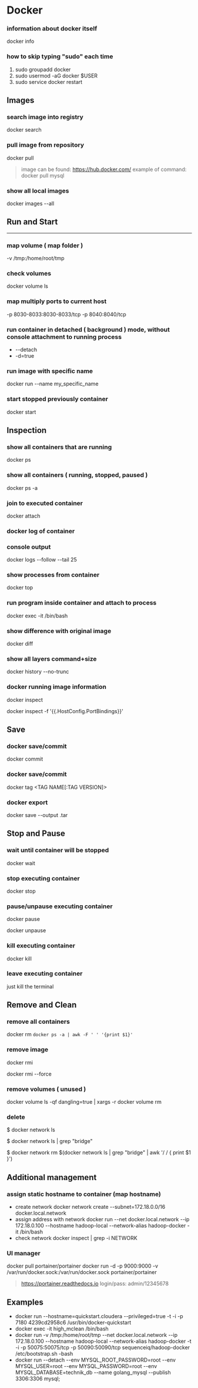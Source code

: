 Docker
======

### information about docker itself
docker info


### how to skip typing "sudo" each time
1. sudo groupadd docker
2. sudo usermod -aG docker $USER
3. sudo service docker restart


Images
------

### search image into registry
docker search <text of search>

### pull image from repository
docker pull <image name>
> image can be found: https://hub.docker.com/
> example of command: docker pull mysql

### show all local images
docker images --all


## Run and Start
------

### map volume ( map folder )
-v /tmp:/home/root/tmp

### check volumes
docker volume ls

### map multiply ports to current host
-p 8030-8033:8030-8033/tcp  -p 8040:8040/tcp

### run container in detached ( background ) mode, without console attachment to running process
* --detach
* -d=true

### run image with specific name
docker run --name my_specific_name <name of image>

### start stopped previously container
docker start <CONTAINER ID>


Inspection
------

### show all containers that are running
docker ps

### show all containers ( running, stopped, paused )
docker ps -a

### join to executed container
docker attach <CONTAINER ID>

### docker log of container
### console output
docker logs --follow --tail 25 <CONTAINER ID>

### show processes from container
docker top <CONTAINER ID>

### run program inside container and attach to process
docker exec -it <CONTAINER ID> /bin/bash

### show difference with original image
docker diff <CONTAINER ID>

### show all layers command+size
docker history --no-trunc <CONTAINER ID>

### docker running image information
docker inspect

docker inspect -f '{{.HostConfig.PortBindings}}' <CONTAINER ID>


Save
------
### docker save/commit
docker commit <CONTAINER ID> <new image name>

### docker save/commit
docker tag <CONTAINER ID> <TAG NAME[:TAG VERSION]>

### docker export
docker save --output <output file name>.tar <CONTAINER ID>


Stop and Pause
------

### wait until container will be stopped
docker wait <CONTAINER ID>

### stop executing container
docker stop <CONTAINER ID>

### pause/unpause executing container
docker pause <CONTAINER ID>

docker unpause <CONTAINER ID>

### kill executing container
docker kill <CONTAINER ID>

### leave executing container
just kill the terminal


Remove and Clean
------
### remove all containers
docker rm `docker ps -a | awk -F ' ' '{print $1}'`

### remove image
docker rmi <IMAGE ID>

docker rmi --force <IMAGE ID>

### remove volumes ( unused )
docker volume ls -qf dangling=true | xargs -r docker volume rm

### delete
$ docker network ls  

$ docker network ls | grep "bridge"   

$ docker network rm $(docker network ls | grep "bridge" | awk '/ / { print $1 }')


Additional management
------

### assign static hostname to container (map hostname)
* create network
docker network create --subnet=172.18.0.0/16 docker.local.network
* assign address with network
docker run --net docker.local.network --ip 172.18.0.100 --hostname hadoop-local --network-alias hadoop-docker -it <CONTAINER ID> /bin/bash
* check network
docker inspect <CONTAINER ID> | grep -i NETWORK

### UI manager
docker pull portainer/portainer
docker run -d -p 9000:9000 -v /var/run/docker.sock:/var/run/docker.sock portainer/portainer
> https://portainer.readthedocs.io
login/pass: admin/12345678

Examples
------
* docker run --hostname=quickstart.cloudera --privileged=true -t -i -p 7180 4239cd2958c6 /usr/bin/docker-quickstart
* docker exec -it high_mclean /bin/bash
* docker run -v /tmp:/home/root/tmp --net docker.local.network --ip 172.18.0.100 --hostname hadoop-local --network-alias hadoop-docker -t -i  -p  50075:50075/tcp  -p 50090:50090/tcp sequenceiq/hadoop-docker /etc/bootstrap.sh -bash
* docker run --detach --env MYSQL_ROOT_PASSWORD=root --env MYSQL_USER=root --env MYSQL_PASSWORD=root --env MYSQL_DATABASE=technik_db --name golang_mysql --publish 3306:3306 mysql;
